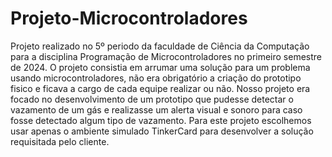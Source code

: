 # Projeto-Microcontroladores
Projeto realizado no 5º periodo da faculdade de Ciência da Computação para a disciplina Programação de Microcontroladores no primeiro semestre de 2024.
O projeto consistia em arrumar uma solução para um problema usando microcontroladores, não era obrigatório a criação do prototipo fisico e ficava a cargo de cada equipe realizar ou não.
Nosso projeto era focado no desenvolvimento de um prototipo que pudesse detectar o vazamento de um gás e realizasse um alerta visual e sonoro para caso fosse detectado algum tipo de vazamento.
Para este projeto escolhemos usar apenas o ambiente simulado TinkerCard para desenvolver a solução requisitada pelo cliente.
